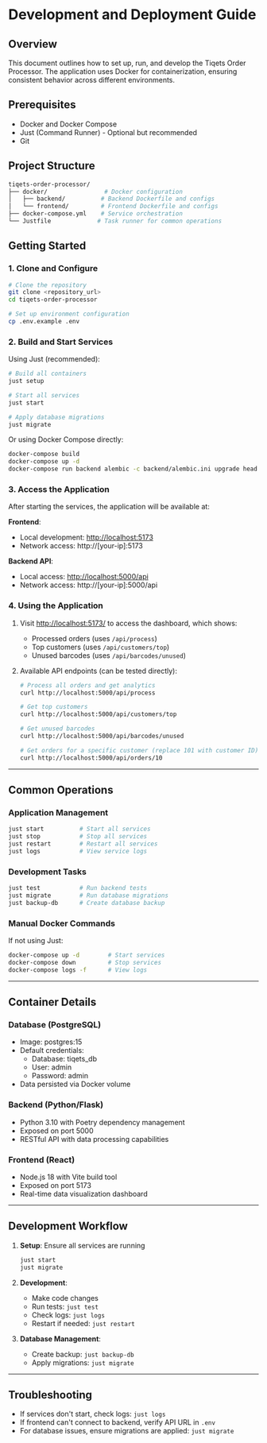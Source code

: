 # Development and Deployment Guide

## Overview

This document outlines how to set up, run, and develop the Tiqets Order Processor. The application uses Docker for containerization, ensuring consistent behavior across different environments.

## Prerequisites

- Docker and Docker Compose
- Just (Command Runner) - Optional but recommended
- Git

## Project Structure

```bash
tiqets-order-processor/
├── docker/                # Docker configuration
│   ├── backend/          # Backend Dockerfile and configs
│   └── frontend/         # Frontend Dockerfile and configs
├── docker-compose.yml    # Service orchestration
└── Justfile             # Task runner for common operations
```

## Getting Started

### 1. Clone and Configure

```bash
# Clone the repository
git clone <repository_url>
cd tiqets-order-processor

# Set up environment configuration
cp .env.example .env
```

### 2. Build and Start Services

Using Just (recommended):

```bash
# Build all containers
just setup

# Start all services
just start

# Apply database migrations
just migrate
```

Or using Docker Compose directly:

```bash
docker-compose build
docker-compose up -d
docker-compose run backend alembic -c backend/alembic.ini upgrade head
```

### 3. Access the Application

After starting the services, the application will be available at:

**Frontend**:

- Local development: [http://localhost:5173](http://localhost:5173)
- Network access: http\://[your-ip]:5173

**Backend API**:

- Local access: [http://localhost:5000/api](http://localhost:5000/api)
- Network access: http\://[your-ip]:5000/api

### 4. Using the Application

1. Visit [http://localhost:5173/](http://localhost:5173/) to access the dashboard, which shows:

   - Processed orders (uses `/api/process`)
   - Top customers (uses `/api/customers/top`)
   - Unused barcodes (uses `/api/barcodes/unused`)

2. Available API endpoints (can be tested directly):

   ```bash
   # Process all orders and get analytics
   curl http://localhost:5000/api/process

   # Get top customers
   curl http://localhost:5000/api/customers/top

   # Get unused barcodes
   curl http://localhost:5000/api/barcodes/unused

   # Get orders for a specific customer (replace 101 with customer ID)
   curl http://localhost:5000/api/orders/10
   ```

---

## Common Operations

### Application Management

```bash
just start          # Start all services
just stop           # Stop all services
just restart        # Restart all services
just logs           # View service logs
```

### Development Tasks

```bash
just test           # Run backend tests
just migrate        # Run database migrations
just backup-db      # Create database backup
```

### Manual Docker Commands

If not using Just:

```bash
docker-compose up -d        # Start services
docker-compose down         # Stop services
docker-compose logs -f      # View logs
```

---

## Container Details

### Database (PostgreSQL)

- Image: postgres:15
- Default credentials:
  - Database: tiqets\_db
  - User: admin
  - Password: admin
- Data persisted via Docker volume

### Backend (Python/Flask)

- Python 3.10 with Poetry dependency management
- Exposed on port 5000
- RESTful API with data processing capabilities

### Frontend (React)

- Node.js 18 with Vite build tool
- Exposed on port 5173
- Real-time data visualization dashboard

---

## Development Workflow

1. **Setup**: Ensure all services are running

   ```bash
   just start
   just migrate
   ```

2. **Development**:

   - Make code changes
   - Run tests: `just test`
   - Check logs: `just logs`
   - Restart if needed: `just restart`

3. **Database Management**:

   - Create backup: `just backup-db`
   - Apply migrations: `just migrate`

---

## Troubleshooting

- If services don't start, check logs: `just logs`
- If frontend can't connect to backend, verify API URL in `.env`
- For database issues, ensure migrations are applied: `just migrate`

